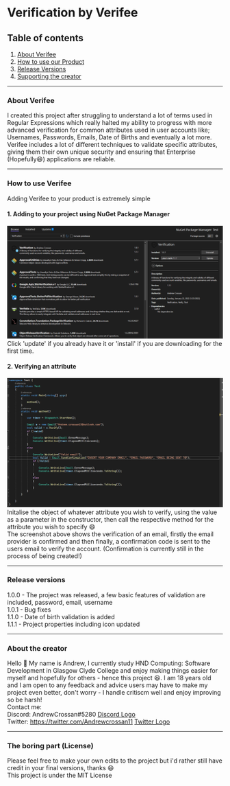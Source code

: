 # **Verification by Verifee**

## Table of contents
1. [About Verifee](#About-Verifee)
2. [How to use our Product](#How-to-use-verifee)
3. [Release Versions](#releases)
5. [Supporting the creator](#Support-the-creator)
***
<a name="About-Verifee"></a>
### About Verifee
I created this project after struggling to understand a lot of terms used in Regular Expressions which really halted my ability to
progress with more advanced verification for common attributes used in user accounts like; Usernames, Passwords, Emails, Date of
Births and eventually a lot more. Verifee includes a lot of different techniques to validate specific attributes, giving them 
their own unique security and ensuring that Enterprise (Hopefully:smile:) applications are reliable.
***
<a name="How-to-use-verifee"></a>
### How to use Verifee
Adding Verifee to your product is extremely simple
#### 1. Adding to your project using NuGet Package Manager

![NuGet Package Manager](/images/screenshot1.png)
Click 'update' if you already have it or 'install' if you are downloading for the first time.<br>
#### 2. Verifying an attribute

![Verifying an email example](/images/screenshot2.png)
Initalise the object of whatever attribute you wish to verify, using the value as a parameter in the constructor, then call the
respective method for the attribute you wish to specify :smile:
<br>The screenshot above shows the verification of an email, firstly the email provider is confirmed and then finally, a confirmation code is sent to the users email to verify the account. (Confirmation is currently still in the process of being created!)
***
<a name="releases"></a>
### Release versions
1.0.0 - The project was released, a few basic features of validation are included, password, email, username<br>
1.0.1 - Bug fixes<br>
1.1.0 - Date of birth validation is added<br>
1.1.1 - Project properties including icon updated<br>
***
<a name="Support-the-creator"></a>
### About the creator
Hello 👋 My name is Andrew, I currently study HND Computing: Software Development in Glasgow Clyde College and enjoy making things easier for myself and hopefully for others - hence this project 😆. I am 18 years old and I am open to any feedback and advice users may have to make my project even better, don't worry - I handle critiscm well and enjoy improving so be harsh!<br>
Contact me:<br>
Discord: AndrewCrossan#5280 [Discord Logo](/images/discord.png)<br>
Twitter: https://twitter.com/Andrewcrossan11 [Twitter Logo](/images/twitter.png)
***
<a name="boring"></a>
### The boring part (License)
Please feel free to make your own edits to the project but i'd rather still have credit in your final versions, thanks :smile:
<br>
This project is under the MIT License
